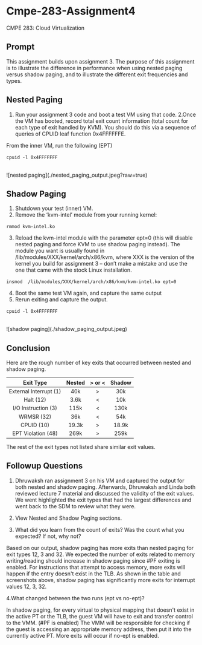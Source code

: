 # Cmpe-283-Assignment4
CMPE 283: Cloud Virtualization

## Prompt
This assignment builds upon assignment 3. The purpose of this assignment is to illustrate the difference in performance when using nested paging versus shadow paging, and to illustrate the different exit frequencies and types. 

## Nested Paging
1. Run your assignment 3 code and boot a test VM using that code. 
2.Once the VM has booted, record total exit count information (total count for each type of exit handled by KVM). You should do this via a sequence of queries of CPUID leaf function 0x4FFFFFFE.

From the inner VM, run the following (EPT)

```
cpuid -l 0x4FFFFFFF

```
<br/>
![nested paging](./nested_paging_output.jpeg?raw=true)

## Shadow Paging
1. Shutdown your test (inner) VM.
2. Remove the ‘kvm-intel’ module from your running kernel: 
```
rmmod kvm-intel.ko
```

3. Reload the kvm-intel module with the parameter ept=0 (this will disable nested paging and force KVM to use shadow paging instead). The module you want is usually found in /lib/modules/XXX/kernel/arch/x86/kvm, where XXX is the version of the kernel you build for assignment 3 – don’t make a mistake and use the one that came with the stock Linux installation.
```
insmod  /lib/modules/XXX/kernel/arch/x86/kvm/kvm-intel.ko ept=0
```

4. Boot the same test VM again, and capture the same output 
5. Rerun exiting and capture the output. 
```
cpuid -l 0x4FFFFFFF
```
<br/>
![shadow paging](./shadow_paging_output.jpeg)

## Conclusion
Here are the rough number of key exits that occurred between nested and shadow paging. 

|Exit Type| Nested      |  > or < | Shadow     |
| :---:  | :---:       |    :----:   |    :---:      |
|External Interrupt (1)| 40k | > | 30k  |
| Halt (12) | 3.6k | < | 10k |
| I/O Instruction (3) | 115k | < | 130k | 
| WRMSR (32) | 36k | < | 54k |
| CPUID (10) | 19.3k | > | 18.9k |
| EPT Violation (48) | 269k | > | 259k | 

The rest of the exit types not listed share similar exit values.

## Followup Questions
1. Dhruwaksh ran assignment 3 on his VM and captured the output for both nested and shadow paging. Afterwards, Dhruwaksh and Linda both reviewed lecture 7 material and discussed the validity of the exit values. We went highlighted the exit types that had the largest differences and went back to the SDM to review what they were. 

2. View Nested and Shadow Paging sections. 

3. What did you learn from the count of exits? Was the count what you expected? If not, why not? 

Based on our output, shadow paging has more exits than nested paging for exit types 12, 3 and 32. We expected the number of exits related to memory writing/reading should increase in shadow paging since #PF exiting is enabled. For instructions that attempt to access memory, more exits will happen if the entry doesn't exist in the TLB. As shown in the table and screenshots above, shadow paging has significantly more exits for interrupt values 12, 3, 32.  

4.What changed between the two runs (ept vs no-ept)?

In shadow paging, for every virtual to physical mapping that doesn't exist in the active PT or the TLB, the guest VM will have to exit and transfer control to the VMM. (#PF is enabled) The VMM will be responsible for checking if the guest is accessing an appropriate memory address, then put it into the currently active PT. More exits will occur if no-ept is enabled. 


